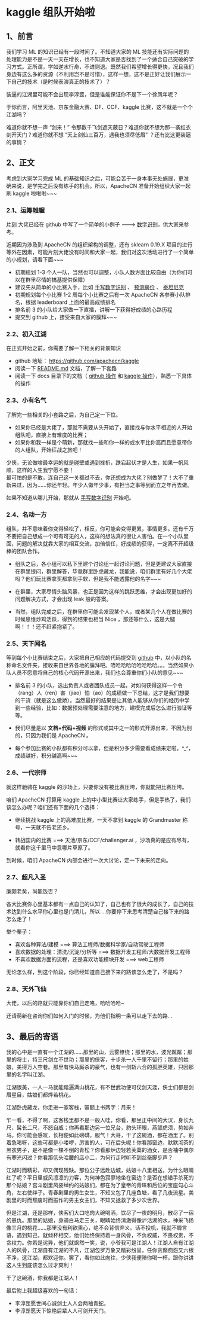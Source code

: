 # kaggle 组队开始啦

## 1、前言

我们学习 ML 的知识已经有一段时间了。不知道大家的 ML 技能还有实际问题的处理能力是不是一天一天在增长，也不知道大家是否找到了一个适合自己突破的学习方式。正所谓，学如逆水行舟，不进则退。既然我们希望增长得更快，况且我们身边有这么多的资源（不利用岂不是可惜），这样一想，这不是正好让我们展示一下自己的技术（是时候表演真正的技术了）？

装逼的江湖里可能不会出现李淳罡，但是谁能保证你不是下一个徐凤年呢？

于你而言，阿里天池、京东金融大赛、DF、CCF、kaggle 比赛，这不就是一个个江湖吗？

难道你就不想一声 “剑来！” 令那数千飞剑遮天蔽日？难道你就不想为那一袭红衣剑开天门？难道你就不想 “天上剑仙三百万，遇我也须尽低眉” ？还有比这更装逼的事情？

## 2、正文

考虑到大家学习完成 ML 的基础知识之后，可能会苦于一身本事无处施展，更准确来说，是学完之后没有练手的机会。所以，ApacheCN 准备开始组织大家一起刷 kaggle 啦啦啦~~~

### 2.1、运筹帷幄

[片刻](https://github.com/jiangzhonglian) 大佬已经在 github 中写了一个简单的小例子 ---> [数字识别](https://github.com/apachecn/kaggle/blob/master/competitions/GettingStarted/DigitRecognizer.md)，供大家来参考。

近期因为涉及到 ApacheCN 的组织架构的调整，还有 sklearn 0.19.X 项目的进行等外在因素，可能片刻大佬没有时间和大家一起，我们对这次活动进行了一个简单的小规划，请看下面~~~

* 初期规划 1-3 个人一队，当然也可以调整，小队人数方面比较自由（为你们可以在群里尽情的搞基提供保障）
* 建议先从简单的小比赛入手，比如 [手写数字识别](https://www.kaggle.com/c/digit-recognizer) 、 [预测房价](https://www.kaggle.com/c/house-prices-advanced-regression-techniques) 、 [泰坦尼克](https://www.kaggle.com/c/titanic)
* 初期规划每个小比赛 1-2 周每个小比赛之后有一次 ApacheCN 各参赛小队排名，根据 leaderboard 上面的最高成绩排名
* 排名前 3 的小队给大家做一下直播，讲解一下获得好成绩的心路历程
* 提交到 github 上，接受来自大家的膜拜~~~

### 2.2、初入江湖

在正式开始之前，你需要了解一下相关的背景知识

* github 地址： https://github.com/apachecn/kaggle
* 阅读一下 [README.md](https://github.com/apachecn/kaggle) 文档，了解一下套路
* 阅读一下 docs 目录下的文档（ [github 操作](https://github.com/apachecn/kaggle/blob/master/docs/github-quickstart.md) 和 [kaggle 操作](https://github.com/apachecn/kaggle/blob/master/docs/kaggle-quickstart.md)），熟悉一下具体的操作

### 2.3、小有名气

了解完一些相关的小套路之后，为自己定一下位。

* 如果你已经是大佬了，那就不需要从头开始了，直接找与你水平相近的人开始组队吧，直接上有难度的比赛；
* 如果你和我一样是个萌新，那就找一些和你一样的或水平比你高而且愿意带你的人组队，开始征战之旅吧！

少侠，无论做啥最幸运的就是碰壁或遇到挫折，跌宕起伏才是人生，如果一帆风顺，这样的人生我宁愿不要！  
最可怕的是不敢，连自己这一关都过不去，你还想成为大佬？别做梦了！大不了重新来过，因为......你还年轻。年少人做年少事，有担当之事等到而立之年再去做。

如果不知道从哪儿开始，那就从 [手写数字识别](https://www.kaggle.com/c/digit-recognizer) 开始吧。

### 2.4、名动一方

组队，并不意味着你变得轻松了，相反，你可能会变得更累，事情更多。还有千万不要把自己想成一个可有可无的人，这样的想法真的很让人害怕。在一个小队里面，问题的解决就靠大家的相互交流，加倍信任，好成绩的获得，一定离不开超级棒的团队合作。

* 组队之后，各小组可以私下里建个讨论组一起讨论问题，但是更建议大家直接在群里提问，群里解答，毕竟群里卧虎藏龙，我能说，咱们群里有好几个大佬吗？他们玩比赛拿奖都拿到手软，但是我不能透露他的名字~~~

* 在群里，大家尽情头脑风暴，也正是因为这样的跳跃思维，才会出现更加好的问题解决方式，才会出现 leak 般的答案。

* 当然，组队完成之后，在群里你可能会发现某个人，或者某几个人在做比赛的时候思维炒鸡活跃，得到的结果也相当 Nice ，那还等什么，这是大腿啊！！！还不赶紧抱紧了。

### 2.5、天下闻名

等到每个小比赛结束之后，大家把自己相应的代码提交到 [github](https://github.com/apachecn/kaggle) 中，以小队的名称命名文件夹，接收来自世界各地的膜拜吧。唔哈哈哈哈哈哈哈哈。。。当然如果小队人员不愿意将自己的核心代码开源出来，我们也会尊重你们小队的意见~~~

* 排名前 3 的小队，选出负责人或者团队成员一起，对如何获得这样一个令（rang）人（ren）害（jiao）怕（ao）的成绩做一下总结，这才是我们想要的干货（就是这么傲娇）。当然最好的结果是让其他人能够从你们的经历中学到一些经验，比如：数据预处理需要注意的地方，建模完成后怎么进行验证等等。

* 我们尽量是以 **文档+代码+视频** 的形式或其中之一的形式开源出来，不因为别的，只因为我们是 ApacheCN 。

* 每个参加比赛的小队都有积分可以拿，但是积分多少需要看成绩来定啦，^_^，成绩越好，积分越高啊~~~

### 2.6、一代宗师

就这样驰骋在 kaggle 的沙场上，只要你没有被比赛压垮，你就能把比赛压垮。

咱们 ApacheCN 打算用 kaggle 上的中小型比赛让大家练手，但是手热了，我们该怎么办呢？咱们还有下面的几个选择：

* 继续挑战 kaggle 上的高难度比赛，一天不拿到 kaggle 的 Grandmaster 称号，一天就不告老还乡。

* 转战国内的比赛 ===> 天池/京东/CCF/challenger.ai ，沙场真的是应有尽有，就看你这千里马中意哪片草原了。

到时候，咱们 ApacheCN 内部会进行一次大讨论，定一下未来的走向。

### 2.7、超凡入圣

廉颇老矣，尚能饭否？

各大比赛你心里基本都有一点自己的认知了，自己也有了很大的成长了，自己的技术达到什么水平你心里也是门清儿，所以....你要停下来思考清楚自己接下来的路怎么走了！

举个栗子：

* 喜欢各种算法/建模 ===> 算法工程师/数据科学家/自动驾驶工程师
* 喜欢数据的处理：清洗/沉淀/分析等  ===> 数据开发工程师/大数据开发工程师
* 不喜欢数据方面的流程，还是喜欢功能模块开发 ===> web工程师

无论怎么样，到这个阶段，你已经知道自己接下来的路该怎么走了，不是吗？

### 2.8、天外飞仙

大佬，以后的路就只能靠你们自己走咯，哈哈哈哈~

还请萌新在咨询你们如何入门的时候，为他们指明一条可以走下去的路...

## 3、最后的寄语

我的心中是一直有一个江湖的……那里的山，云雾缭绕；那里的水，波光粼粼；那里的将士，持三尺剑立不世功；那里的侠客，十步杀一人千里不留行；那里的姑娘，美得万人空巷。那里有快马厮杀的豪气，也有一剑斩六合的孤胆英雄，只因那里的名字叫江湖。

江湖很美，一人一马就能踏遍满山桃花，有不世武功便可仗剑天涯，侠士们都是剑眉星目，姑娘们都烨若桃花。

江湖卧虎藏龙，你走进一家客栈，匾额上书两字：月来！

乍一看，不得了啊，这客栈里都不是一般人哇，你看，那坐正中间的大汉，身长九尺，髯长二尺，不怒自威；你再看那边另一位兄台，豹头环眼，燕颔虎须，势如奔马。你可能会感叹，长相便如此磅礴，服气！大哥，干了这碗酒，都在酒里了。别着急喝呀，这些可都是小喽啰，厉害的人，可在后头呢！你看那窗边，默默沏茶的黑衣男子，是不是像一棵不倒的青松？你看那炉边轻若芙蕖的酒女，是否袖中偶尔有寒光闪过？你看那低头哈腰的店小二，为何行走时听不到丝毫脚步声？

江湖时而精彩，却又偶现残缺。那位公子远赴边城，姑娘十八里相送，为什么眼睛红了呢？平日里威风凛凛的刀客，为何神色寂寥地坐在窗边？是否在想错手杀死的那个姑娘？宫斗剧里风姿绰约的姑娘们，都在为了皇帝的青睐和后位的宝座勾心斗角，左右使绊子。青春剧里的男生女生，不知又包了几座鱼塘，看了几夜流星。美剧里的时而颓废时而振作的男主女主们，不知又拯救了多少次世界。

但是江湖，还是那样，侠客们大口吃肉大碗喝酒，饮尽了一夜的明月，散尽了一宿的恩仇。那里的姑娘，身骑白马走三关，眼睛始终清澈得像泸沽湖的水，神采飞扬像三月的桃花……那里没有利欲熏心，绝不会背信弃义。话不投机，我就不屑言语，遇到知己，就倾杯相交，他们始终保持着一身风骨，不负权威，不畏权贵，不贪权力。你若是诧异，他们就飒然一笑，说，小爷我可是江湖人！江湖人自有江湖人的风骨，江湖自有江湖的不凡，江湖包罗万象又精彩纷呈，任你贪癫痴怨又六根不净，这江湖，都欢迎你。罢了，看你如此向往，少侠我便陪你喝一杯，跟你讲讲这人生到底该怎么过才爽利！

干了这碗酒，你我都是江湖人！

最后附上我超级喜欢的一句话：

* 李淳罡愿世间心诚剑士人人会两袖青蛇。 
* 李淳罡愿天下惊艳后辈人人可剑开天门。